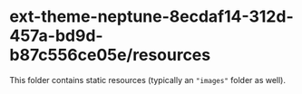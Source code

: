 # ext-theme-neptune-8ecdaf14-312d-457a-bd9d-b87c556ce05e/resources

This folder contains static resources (typically an `"images"` folder as well).
